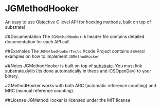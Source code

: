 JGMethodHooker
==============

An easy to use Objective C level API for hooking methods, built on top of substrate!


##Documentation
The `JGMethodHooker.h` header file contains detailed documentation for each API call.

##Examples
The `JGMethodHookerTests` Xcode Project contains several examples on how to implement `JGMethodHooker`

##Notes
JGMethodHooker is built on top of <a href="http://www.cydiasubstrate.com/id/264d6581-a762-4343-9605-729ef12ff0af/">substrate</a>. You must link substrate.dylib (its done automatically in theos and iOSOpenDev) to your binary.

JGMethodHooker works with both ARC (automatic reference counting) and MRC (manual reference counting).

##License
JGMethodHooker is licensed under the MIT license
